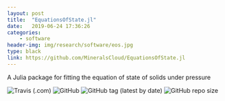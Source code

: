 ```yaml
---
layout: post
title:  "EquationsOfState.jl"
date:   2019-06-24 17:36:26
categories: 
    - software
header-img: img/research/software/eos.jpg
type: black
link: https://github.com/MineralsCloud/EquationsOfState.jl
---
```


A Julia package for fitting the equation of state of solids under pressure

 
  
<p>
    <img alt="Travis (.com)" src="https://img.shields.io/travis/com/MineralsCloud/EquationsOfState.jl.svg">
    <img alt="GitHub" src="https://img.shields.io/github/license/MineralsCloud/EquationsOfState.jl.svg">
    <img alt="GitHub tag (latest by date)" src="https://img.shields.io/github/tag-date/MineralsCloud/EquationsOfState.jl.svg">
    <img alt="GitHub repo size" src="https://img.shields.io/github/repo-size/MineralsCloud/EquationsOfState.jl.svg">
    </p>